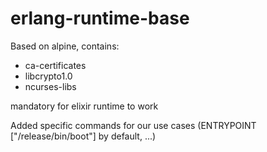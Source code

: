 # erlang-runtime-base

Based on alpine, contains: 
* ca-certificates
* libcrypto1.0
* ncurses-libs

mandatory for elixir runtime to work

Added specific commands for our use cases (ENTRYPOINT ["/release/bin/boot"] by default, ...)